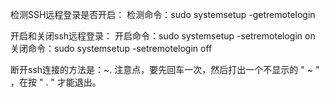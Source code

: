 检测SSH远程登录是否开启：
检测命令：sudo systemsetup -getremotelogin 

开启和关闭ssh远程登录：
开启命令：sudo systemsetup -setremotelogin on  
关闭命令：sudo systemsetup -setremotelogin off 

断开ssh连接的方法是：~.
注意点，要先回车一次，然后打出一个不显示的 " ~ " ，在按 " . " 才能退出。

